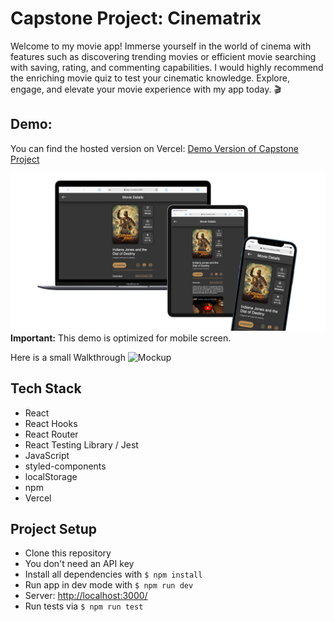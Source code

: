 # Capstone Project: Cinematrix

Welcome to my movie app! Immerse yourself in the world of cinema with features such as discovering trending movies or efficient movie searching with saving, rating, and commenting capabilities. I would highly recommend the enriching movie quiz to test your cinematic knowledge. Explore, engage, and elevate your movie experience with my app today. 🎬

## Demo:

You can find the hosted version on Vercel: [Demo Version of Capstone Project](https://capstone-cinematrix.vercel.app/)

![App screens](/public/Devices.png)
**Important:** This demo is optimized for mobile screen.

Here is a small Walkthrough
![Mockup](/public/Mockup.gif)

## Tech Stack

- React
- React Hooks
- React Router
- React Testing Library / Jest
- JavaScript
- styled-components
- localStorage
- npm
- Vercel

## Project Setup

- Clone this repository
- You don't need an API key
- Install all dependencies with `$ npm install`
- Run app in dev mode with `$ npm run dev`
- Server: [http://localhost:3000/](http://localhost:3000/)
- Run tests via `$ npm run test`
